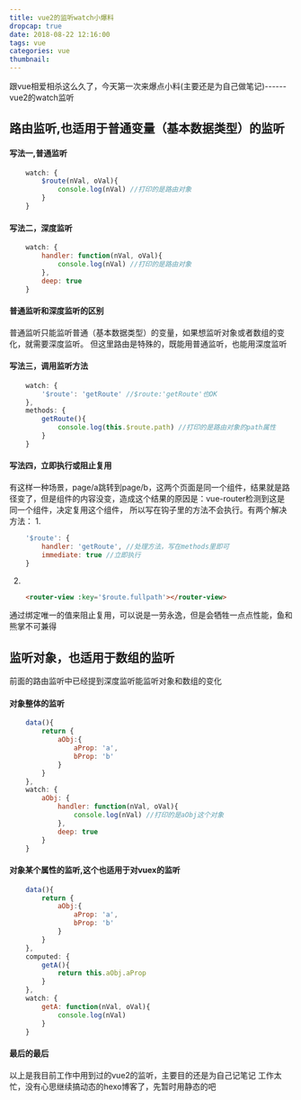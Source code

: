 ```yaml
---
title: vue2的监听watch小爆料
dropcap: true
date: 2018-08-22 12:16:00
tags: vue
categories: vue
thumbnail:
---
```

跟vue相爱相杀这么久了，今天第一次来爆点小料(主要还是为自己做笔记)------vue2的watch监听

## 路由监听,也适用于普通变量（基本数据类型）的监听
#### 写法一,普通监听
```javascript
    watch: {
        $route(nVal, oVal){
            console.log(nVal) //打印的是路由对象
        }
    }
```
#### 写法二，深度监听
```javascript
    watch: {
        handler: function(nVal, oVal){
            console.log(nVal) //打印的是路由对象
        },
        deep: true
    }
```
#### 普通监听和深度监听的区别
普通监听只能监听普通（基本数据类型）的变量，如果想监听对象或者数组的变化，就需要深度监听。
但这里路由是特殊的，既能用普通监听，也能用深度监听

#### 写法三，调用监听方法
```javascript
    watch: {
        '$route': 'getRoute' //$route:'getRoute'也OK 
    },
    methods: {
        getRoute(){
            console.log(this.$route.path) //打印的是路由对象的path属性
        }
    }
```
#### 写法四，立即执行或阻止复用
有这样一种场景，page/a跳转到page/b，这两个页面是同一个组件，结果就是路径变了，但是组件的内容没变，造成这个结果的原因是：vue-router检测到这是同一个组件，决定复用这个组件，
所以写在钩子里的方法不会执行。有两个解决方法：
1. 
```javascript
    '$route': {
        handler: 'getRoute', //处理方法，写在methods里即可
        immediate: true //立即执行 
    }
```
2. 
```html
    <router-view :key='$route.fullpath'></router-view>
```
通过绑定唯一的值来阻止复用，可以说是一劳永逸，但是会牺牲一点点性能，鱼和熊掌不可兼得

## 监听对象，也适用于数组的监听
前面的路由监听中已经提到深度监听能监听对象和数组的变化
#### 对象整体的监听
```javascript
    data(){
        return {
            aObj:{
                aProp: 'a',
                bProp: 'b'
            }
        }
    },
    watch: {
        aObj: {
            handler: function(nVal, oVal){
                console.log(nVal) //打印的是aObj这个对象
            },
            deep: true
        }
    }
```
#### 对象某个属性的监听,这个也适用于对vuex的监听
```javascript
    data(){
        return {
            aObj:{
                aProp: 'a',
                bProp: 'b'
            }
        }
    },
    computed: {
        getA(){
            return this.aObj.aProp
        }
    },
    watch: {
        getA: function(nVal, oVal){
            console.log(nVal)
        }
    }
```
#### 最后的最后
以上是我目前工作中用到过的vue2的监听，主要目的还是为自己记笔记
工作太忙，没有心思继续搞动态的hexo博客了，先暂时用静态的吧